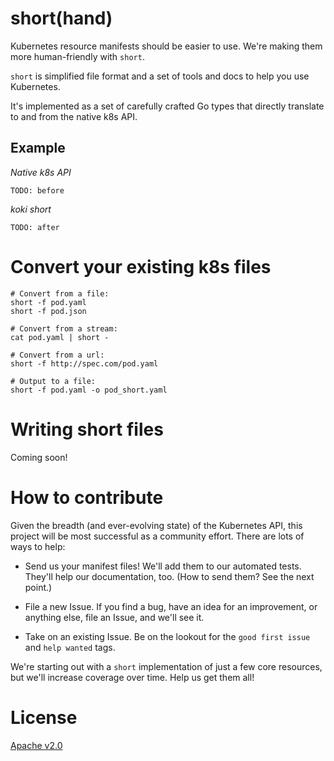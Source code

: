 # short(hand)

Kubernetes resource manifests should be easier to use.
We're making them more human-friendly with `short`.

`short` is simplified file format and a set of tools and docs to help you use Kubernetes.

It's implemented as a set of carefully crafted Go types that directly translate to and from the native k8s API.

## Example

*Native k8s API*

```
TODO: before
```

*koki short*
```
TODO: after
```

# Convert your existing k8s files

```
# Convert from a file:
short -f pod.yaml
short -f pod.json

# Convert from a stream:
cat pod.yaml | short -

# Convert from a url:
short -f http://spec.com/pod.yaml

# Output to a file:
short -f pod.yaml -o pod_short.yaml
``` 

# Writing short files

Coming soon!

# How to contribute

Given the breadth (and ever-evolving state) of the Kubernetes API,
this project will be most successful as a community effort. There are lots of ways to help:

* Send us your manifest files! We'll add them to our automated tests. They'll help our documentation, too. (How to send them? See the next point.)

* File a new Issue. If you find a bug, have an idea for an improvement, or anything else, file an Issue, and we'll see it.

* Take on an existing Issue. Be on the lookout for the `good first issue` and `help wanted` tags.

We're starting out with a `short` implementation of just a few core resources, but we'll increase coverage over time. Help us get them all!

# License

[Apache v2.0](LICENSE)
